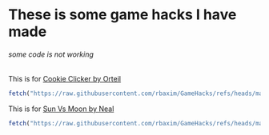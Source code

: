 # These is some game hacks I have made
###### some code is not working
This is for [Cookie Clicker by Orteil](https://orteil.dashnet.org/cookieclicker/)
```javascript
fetch("https://raw.githubusercontent.com/rbaxim/GameHacks/refs/heads/main/CookieClicker.js").then(res => res.text()).then(eval);
```

This is for [Sun Vs Moon by Neal](https://neal.fun/sun-vs-moon/)
```javascript
fetch("https://raw.githubusercontent.com/rbaxim/GameHacks/refs/heads/main/MOON.js").then(res => res.text()).then(eval);
```
